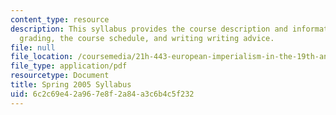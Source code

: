 ```yaml
---
content_type: resource
description: This syllabus provides the course description and information on requirements,
  grading, the course schedule, and writing writing advice.
file: null
file_location: /coursemedia/21h-443-european-imperialism-in-the-19th-and-20th-centuries-spring-2006/6c2c69e42a967e8f2a84a3c6b4c5f232_MIT21H_443s06_sylls05.pdf
file_type: application/pdf
resourcetype: Document
title: Spring 2005 Syllabus
uid: 6c2c69e4-2a96-7e8f-2a84-a3c6b4c5f232
---
```

